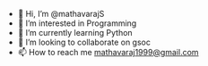 - 👋 Hi, I’m @mathavarajS
- 👀 I’m interested in Programming
- 🌱 I’m currently learning Python
- 💞️ I’m looking to collaborate on gsoc
- 📫 How to reach me mathavaraj1999@gmail.com

<!---
mathavarajS/mathavarajS is a ✨ special ✨ repository because its `README.md` (this file) appears on your GitHub profile.
You can click the Preview link to take a look at your changes.
--->
